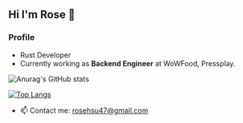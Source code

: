 ## Hi I'm Rose 👋

### Profile
* Rust Developer
* Currently working as **Backend Engineer** at WoWFood, Pressplay. 

![Anurag's GitHub stats](https://github-readme-stats.vercel.app/api?username=rosehsu47&show_icons=true&theme=slateorange)

[![Top Langs](https://github-readme-stats.vercel.app/api/top-langs/?username=rosehsu47&hide=makefile&layout=compact)](https://github.com/anuraghazra/github-readme-stats)

<!-- [![trophy](https://github-profile-trophy.vercel.app/?username=rosehsu47&theme=onedark)](https://github.com/ryo-ma/github-profile-trophy)
 -->
- 📫  Contact me:  [rosehsu47@gmail.com](mailto:rosehsu47@gmail.com)

<!--
**rosehsu47/rosehsu47** is a ✨ _special_ ✨ repository because its `README.md` (this file) appears on your GitHub profile.

Here are some ideas to get you started:

- 🔭 I’m currently working on ...
- 🌱 I’m currently learning ...
- 👯 I’m looking to collaborate on ...
- 🤔 I’m looking for help with ...
- 💬 Ask me about ...
- 📫 How to reach me: ...
- 😄 Pronouns: ...
- ⚡ Fun fact: ...
-->
